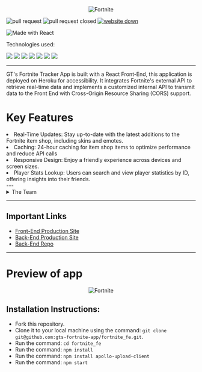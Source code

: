 <div align="center">
    <img src="https://github.com/gts-fortnite-app/fortnite_be/assets/127896538/04164b07-4b11-4b12-b63a-210ee05b8e5d" alt="Fortnite">
</div>

![pull request](https://img.shields.io/github/issues-pr/gts-fortnite-app/fortnite_fe.svg)
![pull request closed](https://img.shields.io/github/issues-pr-closed/gts-fortnite-app/fortnite_fe.svg)
[![website down](https://img.shields.io/website-up-down-green-red/http/monip.org.svg)](https://gts-fortnite-tracker-a0d0405c9f2a.herokuapp.com/)

![Made with React](https://img.shields.io/badge/Made%20with-React-%2361DAFB?style=for-the-badge&logo=react&logoColor=white)

Technologies used:<br>
<div>
  <img src="https://img.shields.io/badge/git-%23F05033.svg?style=for-the-badge&logo=git&logoColor=white" />
  <img src="https://img.shields.io/badge/github-%23121011.svg?style=for-the-badge&logo=github&logoColor=white"/>
  <img src="https://img.shields.io/badge/Heroku-430098?style=for-the-badge&logo=heroku&logoColor=white"/>
  <img src="https://img.shields.io/badge/circleci-343434?style=for-the-badge&logo=circleci&logoColor=white"/>
  <img src="https://img.shields.io/badge/Visual_Studio_Code-0078D4?style=for-the-badge&logo=visual%20studio%20code&logoColor=white" />
  <img src="https://img.shields.io/badge/CSS-239120?&style=for-the-badge&logo=css3&logoColor=white" />
  <img src="https://img.shields.io/badge/HTML-239120?style=for-the-badge&logo=html5&logoColor=white" />
</div>

---

GT's Fortnite Tracker App is built with a React Front-End, this application is deployed on Heroku for accessibility. It integrates Fortnite's external API to retrieve real-time data and implements a customized internal API to transmit data to the Front End with Cross-Origin Resource Sharing (CORS) support. 
<h1> Key Features </h1>
  <li>Real-Time Updates: Stay up-to-date with the latest additions to the Fortnite item shop, including skins and emotes.</li>
  <li>Caching: 24-hour caching for item shop items to optimize performance and reduce API calls </li>
  <li>Responsive Design: Enjoy a friendly experience across devices and screen sizes.</li>
  <li>Player Stats Lookup: Users can search and view player statistics by ID, offering insights into their friends.</li>  
---

<details>
<summary>The Team</summary>

### ![built with love](http://ForTheBadge.com/images/badges/built-with-love.svg)
- Gabe Torres [![GitHub](https://img.shields.io/badge/GitHub-100000?style=for-the-badge&logo=github&logoColor=white)](https://github.com/Gabe-Torres) [![LinkedIn](https://img.shields.io/badge/LinkedIn-0077B5?style=for-the-badge&logo=linkedin&logoColor=white)](https://www.linkedin.com/in/gabe-torres-74a515269/)
</details>

--- 

## Important Links
- [Front-End Production Site](https://gts-fortnite-tracker-a0d0405c9f2a.herokuapp.com/)
- [Back-End Production Site](https://fortnite-item-shop-be-ed2ec5543cb7.herokuapp.com/api/v1/item_shop)
- [Back-End Repo](https://github.com/gts-fortnite-app/fortnite_be)

---


<h1>Preview of app</h1>

<div align="center">
    <img src="https://github.com/gts-fortnite-app/fortnite_fe/assets/127896538/dd887e42-08ca-43f6-a5af-a043e6a0c6f0" alt="Fortnite">
</div>


## Installation Instructions:
- Fork this repository. 
- Clone it to your local machine using the command: `git clone git@github.com:gts-fortnite-app/fortnite_fe.git`.
- Run the command: `cd fortnite_fe`
- Run the command: `npm install`
- Run the command: `npm install apollo-upload-client`
- Run the command: `npm start`
